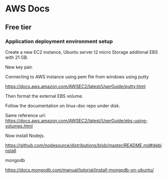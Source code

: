 # AWS Docs

## Free tier

### Application deployment environment setup

Create a new EC2 instance, Ubuntu server t2 micro
Storage additonal EBS with 21 GB.

New key pair.

Connecting to AWS instance using pem file from windows using putty

https://docs.aws.amazon.com/AWSEC2/latest/UserGuide/putty.html

Then format the external EBS volume.

Follow the documentation on linux-doc repo under disk.

Same reference url: https://docs.aws.amazon.com/AWSEC2/latest/UserGuide/ebs-using-volumes.html

Now install Nodejs.

https://github.com/nodesource/distributions/blob/master/README.md#debinstall

mongodb

https://docs.mongodb.com/manual/tutorial/install-mongodb-on-ubuntu/
